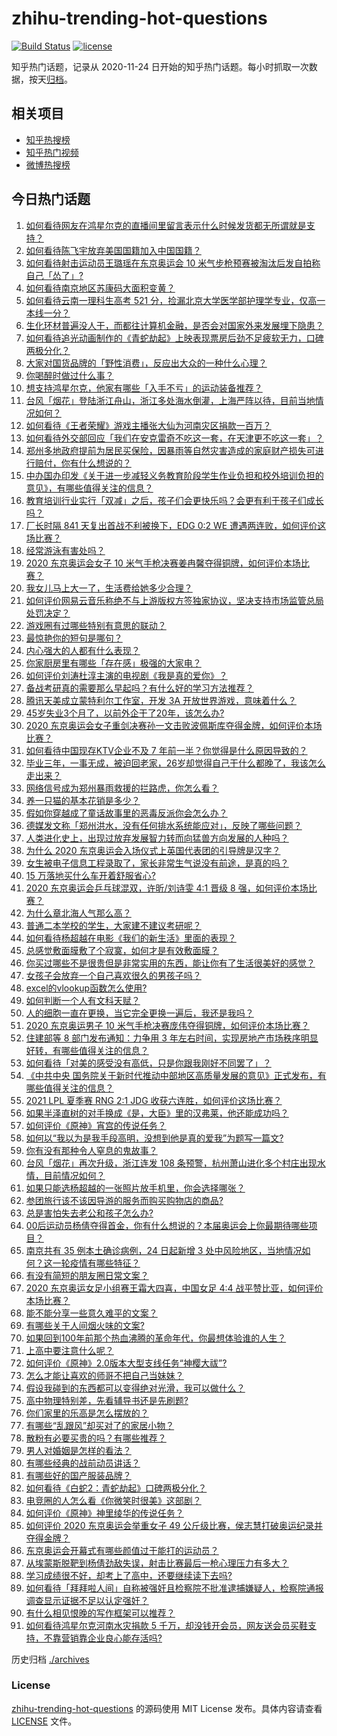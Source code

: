 # zhihu-trending-hot-questions

[![Build Status](https://github.com/justjavac/zhihu-trending-hot-questions/workflows/ci/badge.svg?branch=master)](https://github.com/justjavac/zhihu-trending-hot-questions/actions)
[![license](https://img.shields.io/github/license/justjavac/zhihu-trending-hot-questions)](https://github.com/justjavac/zhihu-trending-hot-questions/blob/master/LICENSE)

知乎热门话题，记录从 2020-11-24 日开始的知乎热门话题。每小时抓取一次数据，按天[归档](./archives)。

## 相关项目

- [知乎热搜榜](https://github.com/justjavac/zhihu-trending-top-search)
- [知乎热门视频](https://github.com/justjavac/zhihu-trending-hot-video)
- [微博热搜榜](https://github.com/justjavac/weibo-trending-hot-search)

## 今日热门话题

<!-- BEGIN -->
<!-- 最后更新时间 Sun Jul 25 2021 14:02:01 GMT+0800 (China Standard Time) -->

1. [如何看待网友在鸿星尔克的直播间里留言表示什么时候发货都无所谓就是支持？](https://www.zhihu.com/question/474386080)
1. [如何看待陈飞宇放弃美国国籍加入中国国籍？](https://www.zhihu.com/question/474648421)
1. [如何看待射击运动员王璐瑶在东京奥运会 10
   米气步枪预赛被淘汰后发自拍称自己「怂了」?](https://www.zhihu.com/question/474563492)
1. [如何看待南京地区苏康码大面积变黄？](https://www.zhihu.com/question/474543568)
1. [如何看待云南一理科生高考 521
   分，捡漏北京大学医学部护理学专业，仅高一本线一分？](https://www.zhihu.com/question/473821513)
1. [生化环材普遍没人干，而都往计算机金融，是否会对国家外来发展埋下隐患？](https://www.zhihu.com/question/427138111)
1. [如何看待追光动画制作的《青蛇劫起》上映表现票房后劲不足疲软无力，口碑两极分化？](https://www.zhihu.com/question/474561301)
1. [大家对国货品牌的「野性消费」，反应出大众的一种什么心理？](https://www.zhihu.com/question/474709194)
1. [你喝醉时做过什么事？](https://www.zhihu.com/question/270123090)
1. [想支持鸿星尔克，他家有哪些「入手不亏」的运动装备推荐？](https://www.zhihu.com/question/474309937)
1. [台风「烟花」登陆浙江舟山，浙江多处海水倒灌，上海严阵以待，目前当地情况如何？](https://www.zhihu.com/question/474766317)
1. [如何看待《王者荣耀》游戏主播张大仙为河南灾区捐款一百万？](https://www.zhihu.com/question/473921278)
1. [如何看待外交部回应「我们在安克雷奇不吃这一套，在天津更不吃这一套」？](https://www.zhihu.com/question/474286574)
1. [郑州多地政府提前为居民买保险，因暴雨等自然灾害造成的家庭财产损失可进行赔付，你有什么想说的？](https://www.zhihu.com/question/474091439)
1. [中办国办印发《关于进一步减轻义务教育阶段学生作业负担和校外培训负担的意见》，有哪些值得关注的信息？](https://www.zhihu.com/question/474676101)
1. [教育培训行业实行「双减」之后，孩子们会更快乐吗？会更有利于孩子们成长吗？](https://www.zhihu.com/question/474681128)
1. [厂长时隔 841 天复出首战不利被换下，EDG 0:2 WE
   遭遇两连败，如何评价这场比赛？](https://www.zhihu.com/question/474676020)
1. [经常游泳有害处吗？](https://www.zhihu.com/question/470855035)
1. [2020 东京奥运会女子 10
   米气手枪决赛姜冉馨夺得铜牌，如何评价本场比赛？](https://www.zhihu.com/question/474774466)
1. [我女儿马上大一了，生活费给她多少合理？](https://www.zhihu.com/question/470906807)
1. [如何评价网易云音乐称绝不与上游版权方签独家协议，坚决支持市场监管总局处罚决定？](https://www.zhihu.com/question/474585146)
1. [游戏圈有过哪些特别有意思的联动？](https://www.zhihu.com/question/474329911)
1. [最惊艳你的短句是哪句？](https://www.zhihu.com/question/297279418)
1. [内心强大的人都有什么表现？](https://www.zhihu.com/question/355778275)
1. [你家厨房里有哪些「存在感」极强的大家电？](https://www.zhihu.com/question/474667004)
1. [如何评价刘涛杜淳主演的电视剧《我是真的爱你》？](https://www.zhihu.com/question/473263179)
1. [备战考研真的需要那么早起吗？有什么好的学习方法推荐？](https://www.zhihu.com/question/473903158)
1. [腾讯天美成立蒙特利尔工作室，开发 3A 开放世界游戏，意味着什么？](https://www.zhihu.com/question/473379906)
1. [45岁失业3个月了，以前外企干了20年，该怎么办?](https://www.zhihu.com/question/453104891)
1. [2020
   东京奥运会女子重剑决赛孙一文击败波佩斯库夺得金牌，如何评价本场比赛？](https://www.zhihu.com/question/474684536)
1. [如何看待中国现存KTV企业不及 7
   年前一半？你觉得是什么原因导致的？](https://www.zhihu.com/question/473902989)
1. [毕业三年，一事无成，被迫回老家，26岁却觉得自己干什么都晚了，我该怎么走出来？](https://www.zhihu.com/question/302335564)
1. [网络信号成为郑州暴雨救援的拦路虎，你怎么看？](https://www.zhihu.com/question/473805337)
1. [养一只猫的基本花销是多少？](https://www.zhihu.com/question/336393845)
1. [假如你穿越成了童话故事里的恶毒反派你会怎么办？](https://www.zhihu.com/question/413283903)
1. [德媒发文称「郑州洪水，没有任何排水系统能应对」，反映了哪些问题？](https://www.zhihu.com/question/474264183)
1. [人类进化史上，出现过放弃发展智力转而向猛兽方向发展的人种吗？](https://www.zhihu.com/question/472489699)
1. [为什么 2020 东京奥运会入场仪式上英国代表团的引导牌是汉字？](https://www.zhihu.com/question/474354660)
1. [女生被电子信息工程录取了，家长非常生气说没有前途，是真的吗？](https://www.zhihu.com/question/416930911)
1. [15 万落地买什么车开着舒服省心?](https://www.zhihu.com/question/441839447)
1. [2020 东京奥运会乒乓球混双，许昕/刘诗雯 4:1 晋级 8
   强，如何评价本场比赛？](https://www.zhihu.com/question/474584982)
1. [为什么章北海人气那么高？](https://www.zhihu.com/question/468915692)
1. [普通二本学校的学生，大家建不建议考研呢？](https://www.zhihu.com/question/461248842)
1. [如何看待杨超越在电影《我们的新生活》里面的表现？](https://www.zhihu.com/question/474120689)
1. [总感觉敷面膜敷了个寂寞，如何才是有效敷面膜？](https://www.zhihu.com/question/473175399)
1. [你买过哪些不是很贵但是非常实用的东西，能让你有了生活很美好的感觉？](https://www.zhihu.com/question/24408055)
1. [女孩子会放弃一个自己喜欢很久的男孩子吗？](https://www.zhihu.com/question/464730953)
1. [excel的vlookup函数怎么使用?](https://www.zhihu.com/question/29178585)
1. [如何判断一个人有文科天赋？](https://www.zhihu.com/question/438266130)
1. [人的细胞一直在更换，当它完全更换一遍后，我还是我吗？](https://www.zhihu.com/question/473957583)
1. [2020 东京奥运男子 10
   米气手枪决赛庞伟夺得铜牌，如何评价本场比赛？](https://www.zhihu.com/question/474619854)
1. [住建部等 8 部门发布通知：力争用 3
   年左右时间，实现房地产市场秩序明显好转，有哪些值得关注的信息？](https://www.zhihu.com/question/474230030)
1. [如何看待「对美的感受没有高低，只是你跟我刚好不同罢了」？](https://www.zhihu.com/question/267747653)
1. [《中共中央
   国务院关于新时代推动中部地区高质量发展的意见》正式发布，有哪些值得关注的信息？](https://www.zhihu.com/question/474037359)
1. [2021 LPL 夏季赛 RNG 2:1 JDG
   收获六连胜，如何评价这场比赛？](https://www.zhihu.com/question/474652828)
1. [如果半泽直树的对手换成《是，大臣》里的汉弗莱，他还能成功吗？](https://www.zhihu.com/question/435120521)
1. [如何评价《原神》宵宫的传说任务？](https://www.zhihu.com/question/473754437)
1. [如何以“我以为是我手段高明，没想到他是真的爱我”为题写一篇文?](https://www.zhihu.com/question/466644698)
1. [你有没有那种令人窒息的鬼故事？](https://www.zhihu.com/question/431622258)
1. [台风「烟花」再次升级，浙江连发 108
   条预警，杭州萧山进化多个村庄出现水情，目前情况如何？](https://www.zhihu.com/question/474539445)
1. [如果只能选杨超越的一张照片放手机里，你会选择哪张？](https://www.zhihu.com/question/474600344)
1. [参团旅行该不该因导游的服务而购买购物店的商品?](https://www.zhihu.com/question/466083783)
1. [总是害怕失去老公和孩子怎么办?](https://www.zhihu.com/question/474097893)
1. [00后运动员杨倩夺得首金，你有什么想说的？本届奥运会上你最期待哪些项目？](https://www.zhihu.com/question/474587758)
1. [南京共有 35 例本土确诊病例，24 日起新增 3
   处中风险地区，当地情况如何？这一轮疫情有哪些特征？](https://www.zhihu.com/question/473973235)
1. [有没有简短的朋友圈日常文案？](https://www.zhihu.com/question/473349834)
1. [2020 东京奥运女足小组赛王霜大四喜，中国女足 4:4
   战平赞比亚，如何评价本场比赛？](https://www.zhihu.com/question/474637478)
1. [能不能分享一些意久难平的文案？](https://www.zhihu.com/question/461769273)
1. [有哪些关于人间烟火味的文案?](https://www.zhihu.com/question/417056782)
1. [如果回到100年前那个热血沸腾的革命年代，你最想体验谁的人生？](https://www.zhihu.com/question/460118166)
1. [上高中要注意什么呢？](https://www.zhihu.com/question/473050319)
1. [如何评价《原神》2.0版本大型支线任务“神樱大祓”?](https://www.zhihu.com/question/473856350)
1. [怎么才能让喜欢的师哥不把自己当妹妹？](https://www.zhihu.com/question/470081086)
1. [假设我碰到的东西都可以变得绝对光滑，我可以做什么？](https://www.zhihu.com/question/449145769)
1. [高中物理特别差，先看辅导书还是先刷题?](https://www.zhihu.com/question/375722639)
1. [你们家里的乐高是怎么摆放的？](https://www.zhihu.com/question/385618037)
1. [​有哪些“乱跟风”却买对了的家居小物？](https://www.zhihu.com/question/440729078)
1. [散粉有必要买贵的吗？有哪些推荐？](https://www.zhihu.com/question/46710969)
1. [男人对婚姻是怎样的看法？](https://www.zhihu.com/question/457019241)
1. [有哪些经典的战前动员讲话？](https://www.zhihu.com/question/29337260)
1. [有哪些好的国产服装品牌？](https://www.zhihu.com/question/22012673)
1. [如何看待《白蛇2：青蛇劫起》口碑两极分化？](https://www.zhihu.com/question/474532820)
1. [电竞圈的人怎么看《你微笑时很美》这部剧？](https://www.zhihu.com/question/466744188)
1. [如何评价《原神》神里绫华的传说任务？](https://www.zhihu.com/question/473753669)
1. [如何评价 2020 东京奥运会举重女子 49
   公斤级比赛，侯志慧打破奥运纪录并夺得金牌？](https://www.zhihu.com/question/474595812)
1. [东京奥运会开幕式有哪些颜值过于能打的运动员？](https://www.zhihu.com/question/474356978)
1. [从埃蒙斯脱靶到杨倩劲敌失误，射击比赛最后一枪心理压力有多大？](https://www.zhihu.com/question/474559012)
1. [学习成绩很不好，却考上了高中，还要继续读下去吗?](https://www.zhihu.com/question/474572734)
1. [如何看待「拜拜啦人间」自称被强奸且检察院不批准逮捕嫌疑人，检察院通报调查显示证据不足以认定强奸？](https://www.zhihu.com/question/473129165)
1. [有什么相见恨晚的写作框架可以推荐？](https://www.zhihu.com/question/472699569)
1. [如何看待鸿星尔克河南水灾捐款 5
   千万，却没钱开会员，网友送会员买鞋支持，不靠营销靠企业良心能存活吗?](https://www.zhihu.com/question/474120928)

<!-- END -->

历史归档 [./archives](./archives)

### License

[zhihu-trending-hot-questions](https://github.com/justjavac/zhihu-trending-hot-questions)
的源码使用 MIT License 发布。具体内容请查看 [LICENSE](./LICENSE) 文件。
